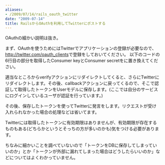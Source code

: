 ```yaml
---
aliases:
- /2009/07/14/rails_oauth_twitter
date: "2009-07-14"
title: RailsからOAuthを利用してTwitterにポストする
---
```

OAuthの細かい説明は抜き。

まず、OAuthを使うためにはTwitterでアプリケーションの登録が必要なので、<a href="http://twitter.com/oauth_clients">http://twitter.com/oauth_clients</a>で登録をしておいてください。 以下のコードの6行目の部分を取得したConsumer keyとConsumer secretをに置き換えてください。

<script src="http://gist.github.com/146684.js"></script>

適当なところからverifyアクションにリダイレクトしてくると、さらにTwitterにリダイレクトします。その後、callbackアクションに戻ってくるので、そこで認証して取得したトークンをUserモデルに保存します。(ここでは自分のサービスにログインしているユーザが認証を行っています。)

その後、保存したトークンを使ってTwitterに発言をします。リクエストが受け入れられなかった場合の処理などは省いてます。

<script src="http://gist.github.com/146685.js"></script>

Twitterには取得したトークンに有効期限はありませんが、有効期限が存在するものもある(どちらかというとそっちの方が多いのかも)気をつける必要があります。

ちなみに細かいことを調べていないので「トークンをDBに保存してしまっていいのか」とか「トークンが外部に漏れてしまった場合はどうしたらいいのか」などについてはよくわかっていません。